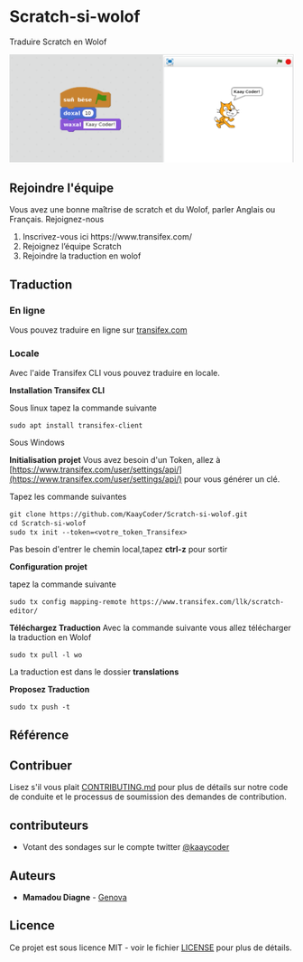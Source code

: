 # Scratch-si-wolof
Traduire Scratch en Wolof

![GitHub Logo](assets/img/intro.png)

## Rejoindre l'équipe
Vous avez une bonne maîtrise de scratch et du Wolof, parler Anglais ou Français. Rejoignez-nous

<ol>
    <li>Inscrivez-vous ici https://www.transifex.com/</li>
    <li>Rejoignez l’équipe Scratch</li>
    <li>Rejoindre la traduction en wolof</li>
</ol>

## Traduction

### En ligne
Vous pouvez traduire en ligne sur [transifex.com](https://www.transifex.com/)

### Locale
Avec l'aide Transifex CLI vous pouvez traduire en locale.

**Installation Transifex CLI**

Sous linux tapez la commande suivante

```
sudo apt install transifex-client
````

Sous Windows

**Initialisation projet**
Vous avez besoin d'un Token, allez à [https://www.transifex.com/user/settings/api/](https://www.transifex.com/user/settings/api/) pour vous générer un clé.

Tapez les commande suivantes

```
git clone https://github.com/KaayCoder/Scratch-si-wolof.git
cd Scratch-si-wolof
sudo tx init --token=<votre_token_Transifex>
```

Pas besoin d'entrer le chemin local,tapez **ctrl-z** pour sortir

**Configuration projet**

tapez la commande suivante

```
sudo tx config mapping-remote https://www.transifex.com/llk/scratch-editor/
```
**Téléchargez Traduction**
Avec la commande suivante vous allez télécharger la traduction en Wolof

```
sudo tx pull -l wo
```

La traduction est dans le dossier **translations**

**Proposez Traduction**

```
sudo tx push -t
```


## Référence


## Contribuer

Lisez s'il vous plait [CONTRIBUTING.md](CONTRIBUTING.md) pour plus de détails sur notre code de conduite et le processus de soumission des demandes de contribution.

## contributeurs

* Votant des sondages sur le compte twitter [@kaaycoder](https://twitter.com/kaaycoder)

## Auteurs

* **Mamadou Diagne** - [Genova](https://github.com/genova)

## Licence

Ce projet est sous licence MIT - voir le fichier [LICENSE](LICENSE) pour plus de détails.
